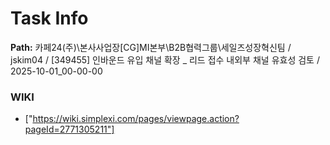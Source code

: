 # Task Info

**Path:** 카페24(주)\본사사업장\[CG]MI본부\B2B협력그룹\세일즈성장혁신팀 / jskim04 / [349455] 인바운드 유입 채널 확장 _ 리드 접수 내외부 채널 유효성 검토 / 2025-10-01_00-00-00

### WIKI
- ["https://wiki.simplexi.com/pages/viewpage.action?pageId=2771305211"]

